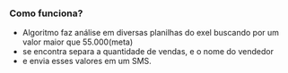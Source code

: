 ### Como funciona? 

- Algoritmo faz análise em diversas planilhas do exel buscando por um valor maior que 55.000(meta) 
- se encontra separa a quantidade de vendas, e o nome do vendedor 
- e envia esses valores em um SMS.
